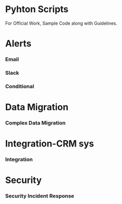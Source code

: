 # Pyhton Scripts
For Official Work, Sample Code along with Guidelines.
# Alerts
### Email
### Slack
### Conditional

# Data Migration
### Complex Data Migration

# Integration-CRM sys
### Integration

# Security
### Security Incident Response
